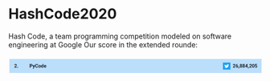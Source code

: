 # HashCode2020
Hash Code, a team programming competition modeled on software engineering at Google
Our score in the extended rounde:
#### ![alt text](https://github.com/LotfiRafik/HashCode2020/blob/master/scr.png)
